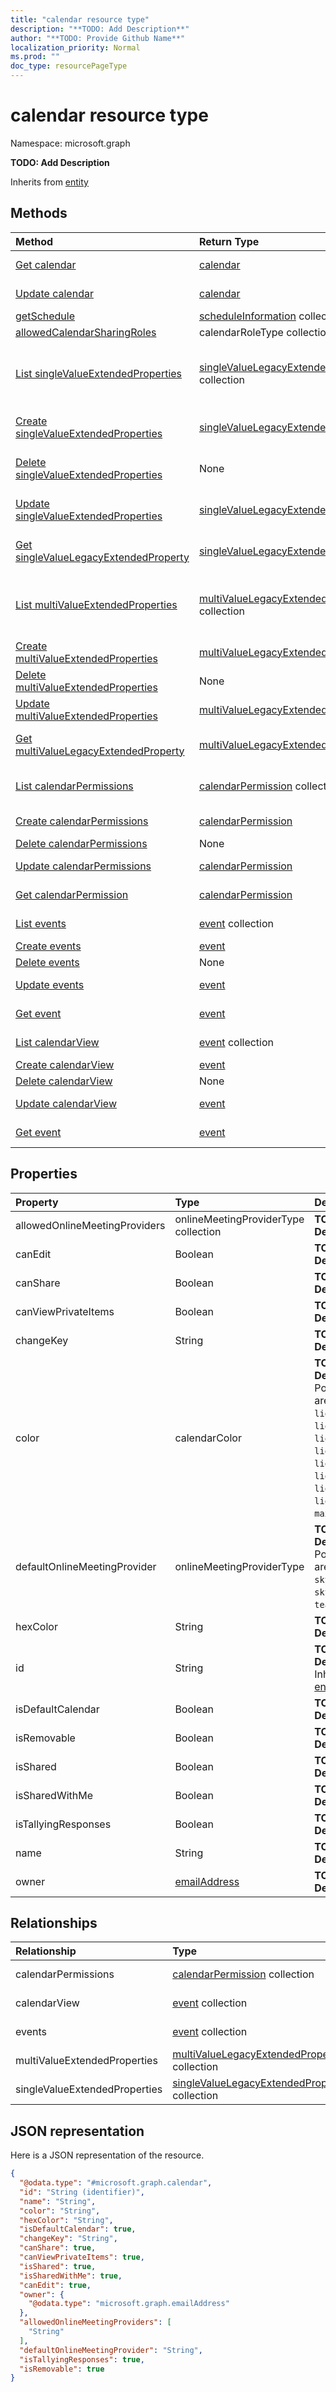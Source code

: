 ```yaml
---
title: "calendar resource type"
description: "**TODO: Add Description**"
author: "**TODO: Provide Github Name**"
localization_priority: Normal
ms.prod: ""
doc_type: resourcePageType
---
```


# calendar resource type


Namespace: microsoft.graph

**TODO: Add Description**


Inherits from [entity](../resources/entity.md)

## Methods
|Method|Return Type|Description|
|:---|:---|:---|
|[Get calendar](../api/calendar-get.md)|[calendar](../resources/calendar.md)|Read properties and relationships of a [calendar](../resources/calendar.md) object.|
|[Update calendar](../api/calendar-update.md)|[calendar](../resources/calendar.md)|Update the properties of a [calendar](../resources/calendar.md) object.|
|[getSchedule](../api/calendar-getschedule.md)|[scheduleInformation](../resources/scheduleinformation.md) collection|**TODO: Add Description**|
|[allowedCalendarSharingRoles](../api/calendar-allowedcalendarsharingroles.md)|calendarRoleType collection|**TODO: Add Description**|
|[List singleValueExtendedProperties](../api/calendar-list-singlevalueextendedproperties.md)|[singleValueLegacyExtendedProperty](../resources/singlevaluelegacyextendedproperty.md) collection|Get the singleValueLegacyExtendedProperties from the singleValueExtendedProperties navigation property.|
|[Create singleValueExtendedProperties](../api/calendar-post-singlevalueextendedproperties.md)|[singleValueLegacyExtendedProperty](../resources/singlevaluelegacyextendedproperty.md)|Create a new singleValueExtendedProperties object.|
|[Delete singleValueExtendedProperties](../api/calendar-delete-singlevalueextendedproperties.md)|None|Delete a singleValueExtendedProperties object.|
|[Update singleValueExtendedProperties](../api/calendar-update-singlevalueextendedproperties.md)|[singleValueLegacyExtendedProperty](../resources/singlevaluelegacyextendedproperty.md)|Update the properties of a singleValueExtendedProperties object.|
|[Get singleValueLegacyExtendedProperty](../api/singlevaluelegacyextendedproperty-get.md)|[singleValueLegacyExtendedProperty](../resources/singlevaluelegacyextendedproperty.md)|Read properties and relationships of a [singleValueLegacyExtendedProperty](../resources/singlevaluelegacyextendedproperty.md) object.|
|[List multiValueExtendedProperties](../api/calendar-list-multivalueextendedproperties.md)|[multiValueLegacyExtendedProperty](../resources/multivaluelegacyextendedproperty.md) collection|Get the multiValueLegacyExtendedProperties from the multiValueExtendedProperties navigation property.|
|[Create multiValueExtendedProperties](../api/calendar-post-multivalueextendedproperties.md)|[multiValueLegacyExtendedProperty](../resources/multivaluelegacyextendedproperty.md)|Create a new multiValueExtendedProperties object.|
|[Delete multiValueExtendedProperties](../api/calendar-delete-multivalueextendedproperties.md)|None|Delete a multiValueExtendedProperties object.|
|[Update multiValueExtendedProperties](../api/calendar-update-multivalueextendedproperties.md)|[multiValueLegacyExtendedProperty](../resources/multivaluelegacyextendedproperty.md)|Update the properties of a multiValueExtendedProperties object.|
|[Get multiValueLegacyExtendedProperty](../api/multivaluelegacyextendedproperty-get.md)|[multiValueLegacyExtendedProperty](../resources/multivaluelegacyextendedproperty.md)|Read properties and relationships of a [multiValueLegacyExtendedProperty](../resources/multivaluelegacyextendedproperty.md) object.|
|[List calendarPermissions](../api/calendar-list-calendarpermissions.md)|[calendarPermission](../resources/calendarpermission.md) collection|Get the calendarPermissions from the calendarPermissions navigation property.|
|[Create calendarPermissions](../api/calendar-post-calendarpermissions.md)|[calendarPermission](../resources/calendarpermission.md)|Create a new calendarPermissions object.|
|[Delete calendarPermissions](../api/calendar-delete-calendarpermissions.md)|None|Delete a calendarPermissions object.|
|[Update calendarPermissions](../api/calendar-update-calendarpermissions.md)|[calendarPermission](../resources/calendarpermission.md)|Update the properties of a calendarPermissions object.|
|[Get calendarPermission](../api/calendarpermission-get.md)|[calendarPermission](../resources/calendarpermission.md)|Read properties and relationships of a [calendarPermission](../resources/calendarpermission.md) object.|
|[List events](../api/calendar-list-events.md)|[event](../resources/event.md) collection|Get the events from the events navigation property.|
|[Create events](../api/calendar-post-events.md)|[event](../resources/event.md)|Create a new events object.|
|[Delete events](../api/calendar-delete-events.md)|None|Delete an events object.|
|[Update events](../api/calendar-update-events.md)|[event](../resources/event.md)|Update the properties of an events object.|
|[Get event](../api/event-get.md)|[event](../resources/event.md)|Read properties and relationships of an [event](../resources/event.md) object.|
|[List calendarView](../api/calendar-list-calendarview.md)|[event](../resources/event.md) collection|Get the events from the calendarView navigation property.|
|[Create calendarView](../api/calendar-post-calendarview.md)|[event](../resources/event.md)|Create a new calendarView object.|
|[Delete calendarView](../api/calendar-delete-calendarview.md)|None|Delete a calendarView object.|
|[Update calendarView](../api/calendar-update-calendarview.md)|[event](../resources/event.md)|Update the properties of a calendarView object.|
|[Get event](../api/event-get.md)|[event](../resources/event.md)|Read properties and relationships of an [event](../resources/event.md) object.|

## Properties
|Property|Type|Description|
|:---|:---|:---|
|allowedOnlineMeetingProviders|onlineMeetingProviderType collection|**TODO: Add Description**|
|canEdit|Boolean|**TODO: Add Description**|
|canShare|Boolean|**TODO: Add Description**|
|canViewPrivateItems|Boolean|**TODO: Add Description**|
|changeKey|String|**TODO: Add Description**|
|color|calendarColor|**TODO: Add Description**. Possible values are: `lightBlue`, `lightGreen`, `lightOrange`, `lightGray`, `lightYellow`, `lightTeal`, `lightPink`, `lightBrown`, `lightRed`, `maxColor`, `auto`.|
|defaultOnlineMeetingProvider|onlineMeetingProviderType|**TODO: Add Description**. Possible values are: `unknown`, `skypeForBusiness`, `skypeForConsumer`, `teamsForBusiness`.|
|hexColor|String|**TODO: Add Description**|
|id|String|**TODO: Add Description** Inherited from [entity](../resources/entity.md)|
|isDefaultCalendar|Boolean|**TODO: Add Description**|
|isRemovable|Boolean|**TODO: Add Description**|
|isShared|Boolean|**TODO: Add Description**|
|isSharedWithMe|Boolean|**TODO: Add Description**|
|isTallyingResponses|Boolean|**TODO: Add Description**|
|name|String|**TODO: Add Description**|
|owner|[emailAddress](../resources/emailaddress.md)|**TODO: Add Description**|

## Relationships
|Relationship|Type|Description|
|:---|:---|:---|
|calendarPermissions|[calendarPermission](../resources/calendarpermission.md) collection|**TODO: Add Description**|
|calendarView|[event](../resources/event.md) collection|**TODO: Add Description**|
|events|[event](../resources/event.md) collection|**TODO: Add Description**|
|multiValueExtendedProperties|[multiValueLegacyExtendedProperty](../resources/multivaluelegacyextendedproperty.md) collection|**TODO: Add Description**|
|singleValueExtendedProperties|[singleValueLegacyExtendedProperty](../resources/singlevaluelegacyextendedproperty.md) collection|**TODO: Add Description**|

## JSON representation
Here is a JSON representation of the resource.
<!-- {
  "blockType": "resource",
  "keyProperty": "id",
  "@odata.type": "microsoft.graph.calendar",
  "baseType": "microsoft.graph.entity",
  "openType": false
}
-->
``` json
{
  "@odata.type": "#microsoft.graph.calendar",
  "id": "String (identifier)",
  "name": "String",
  "color": "String",
  "hexColor": "String",
  "isDefaultCalendar": true,
  "changeKey": "String",
  "canShare": true,
  "canViewPrivateItems": true,
  "isShared": true,
  "isSharedWithMe": true,
  "canEdit": true,
  "owner": {
    "@odata.type": "microsoft.graph.emailAddress"
  },
  "allowedOnlineMeetingProviders": [
    "String"
  ],
  "defaultOnlineMeetingProvider": "String",
  "isTallyingResponses": true,
  "isRemovable": true
}
```

